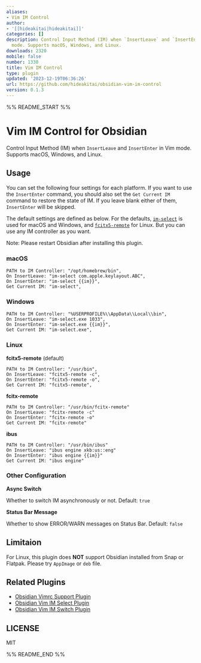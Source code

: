 ```yaml
---
aliases:
- Vim IM Control
author:
- '[[hideakitai|hideakitai]]'
categories: []
description: Control Input Method (IM) when `InsertLeave` and `InsertEnter` in Vim
  mode. Supports macOS, Windows, and Linux.
downloads: 2320
mobile: false
number: 1330
title: Vim IM Control
type: plugin
updated: '2023-12-19T06:36:26'
url: https://github.com/hideakitai/obsidian-vim-im-control
version: 0.1.3
---
```


%% README_START %%

# Vim IM Control for Obsidian

Control Input Method (IM) when `InsertLeave` and `InsertEnter` in Vim mode. Supports macOS, Windows, and Linux.

## Usage

You can set the following four settings for each platform. If you want to use the `InsertEnter` command, you should also set the `Get Current IM` command to restore the state of IM. If you leave blank either of them, `InsertEnter` will be skipped.

The default settings are defined as below. For the defaults, [`im-select`](https://github.com/daipeihust/im-select) is used for macOS and Windows, and [`fcitx5-remote`](https://github.com/fcitx/fcitx5) for Linux. But you can use any IM controller as you want.

Note: Please restart Obsidian after installing this plugin.

### macOS

```
PATH to IM Controller: "/opt/homebrew/bin",
On InsertLeave: "im-select com.apple.keylayout.ABC",
On InsertEnter: "im-select {{im}}",
Get Current IM: "im-select",
```

### Windows

```
PATH to IM Controller: "%USERPROFILE%\\AppData\\Local\\bin",
On InsertLeave: "im-select.exe 1033",
On InsertEnter: "im-select.exe {{im}}",
Get Current IM: "im-select.exe",
```

### Linux

**fcitx5-remote** (default)

```
PATH to IM Controller: "/usr/bin",
On InsertLeave: "fcitx5-remote -c",
On InsertEnter: "fcitx5-remote -o",
Get Current IM: "fcitx5-remote",
```

**fcitx-remote**

```
PATH to IM Controller: "/usr/bin/fcitx-remote"
On InsertLeave: "fcitx-remote -c"
On InsertEnter: "fcitx-remote -o"
Get Current IM: "fcitx-remote"
```

**ibus**

```
PATH to IM Controller: "/usr/bin/ibus"
On InsertLeave: "ibus engine xkb:us::eng"
On InsertEnter: "ibus engine {{im}}"
Get Current IM: "ibus engine"
```

### Other Configuration

**Async Switch**

Whether to switch IM asynchronously or not. Default: `true`

**Status Bar Message**

Whether to show ERROR/WARN messages on Status Bar. Default: `false`

## Limitaion

For Linux, this plugin does **NOT** support Obsidian installed from Snap or Flatpak. Please try `AppImage` or `deb` file.

## Related Plugins

-   [Obsidian Vimrc Support Plugin](https://github.com/esm7/obsidian-vimrc-support)
-   [Obsidian Vim IM Select Plugin](https://github.com/ALONELUR/vim-im-select-obsidian)
-   [Obsidian Vim IM Switch Plugin](https://github.com/yuanotes/obsidian-vim-im-switch-plugin)

## LICENSE

MIT


%% README_END %%